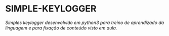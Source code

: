 # SIMPLE-KEYLOGGER

*Simples keylogger desenvolvido em python3 para treino de aprendizado da linguagem e para fixação de conteúdo visto em aula.*
